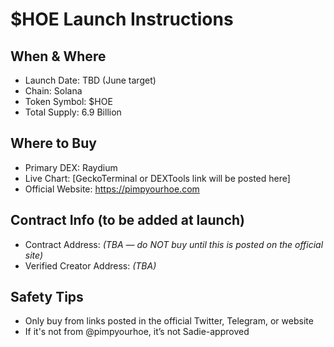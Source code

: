 # $HOE Launch Instructions

## When & Where

- Launch Date: TBD (June target)
- Chain: Solana
- Token Symbol: $HOE
- Total Supply: 6.9 Billion

## Where to Buy

- Primary DEX: Raydium
- Live Chart: [GeckoTerminal or DEXTools link will be posted here]
- Official Website: https://pimpyourhoe.com

## Contract Info (to be added at launch)

- Contract Address: *(TBA — do NOT buy until this is posted on the official site)*
- Verified Creator Address: *(TBA)*

## Safety Tips

- Only buy from links posted in the official Twitter, Telegram, or website
- If it's not from @pimpyourhoe, it’s not Sadie-approved
